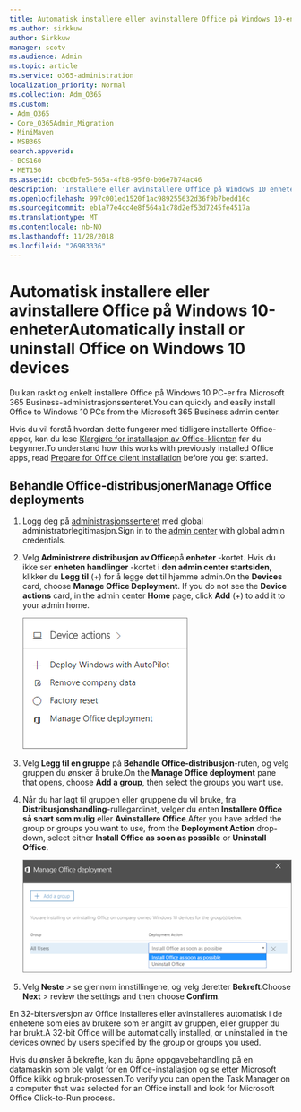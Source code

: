 ```yaml
---
title: Automatisk installere eller avinstallere Office på Windows 10-enheter
ms.author: sirkkuw
author: Sirkkuw
manager: scotv
ms.audience: Admin
ms.topic: article
ms.service: o365-administration
localization_priority: Normal
ms.collection: Adm_O365
ms.custom:
- Adm_O365
- Core_O365Admin_Migration
- MiniMaven
- MSB365
search.appverid:
- BCS160
- MET150
ms.assetid: cbc6bfe5-565a-4fb8-95f0-b06e7b74ac46
description: 'Installere eller avinstallere Office på Windows 10 enheter fra Microsoft 365 Business administrasjonssenteret. '
ms.openlocfilehash: 997c001ed1520f1ac989255632d36f9b7bedd16c
ms.sourcegitcommit: eb1a77e4cc4e8f564a1c78d2ef53d7245fe4517a
ms.translationtype: MT
ms.contentlocale: nb-NO
ms.lasthandoff: 11/28/2018
ms.locfileid: "26983336"
---
```

# <a name="automatically-install-or-uninstall-office-on-windows-10-devices"></a><span data-ttu-id="d1ee5-103">Automatisk installere eller avinstallere Office på Windows 10-enheter</span><span class="sxs-lookup"><span data-stu-id="d1ee5-103">Automatically install or uninstall Office on Windows 10 devices</span></span>

<span data-ttu-id="d1ee5-104">Du kan raskt og enkelt installere Office på Windows 10 PC-er fra Microsoft 365 Business-administrasjonssenteret.</span><span class="sxs-lookup"><span data-stu-id="d1ee5-104">You can quickly and easily install Office to Windows 10 PCs from the Microsoft 365 Business admin center.</span></span>
  
<span data-ttu-id="d1ee5-105">Hvis du vil forstå hvordan dette fungerer med tidligere installerte Office-apper, kan du lese [Klargjøre for installasjon av Office-klienten](prepare-for-office-client-deployment.md) før du begynner.</span><span class="sxs-lookup"><span data-stu-id="d1ee5-105">To understand how this works with previously installed Office apps, read [Prepare for Office client installation](prepare-for-office-client-deployment.md) before you get started.</span></span> 
  
## <a name="manage-office-deployments"></a><span data-ttu-id="d1ee5-106">Behandle Office-distribusjoner</span><span class="sxs-lookup"><span data-stu-id="d1ee5-106">Manage Office deployments</span></span>

1. <span data-ttu-id="d1ee5-107">Logg deg på [administrasjonssenteret](https://aka.ms/bcsportal) med global administratorlegitimasjon.</span><span class="sxs-lookup"><span data-stu-id="d1ee5-107">Sign in to the [admin center](https://aka.ms/bcsportal) with global admin credentials.</span></span> 
    
2. <span data-ttu-id="d1ee5-p101">Velg **Administrere distribusjon av Office**på **enheter** -kortet.    Hvis du ikke ser **enheten handlinger** -kortet i **den admin center startsiden,** klikker du **Legg til** (+) for å legge det til hjemme admin.</span><span class="sxs-lookup"><span data-stu-id="d1ee5-p101">On the **Devices** card, choose **Manage Office Deployment**.    If you do not see the **Device actions** card, in the admin center **Home** page, click **Add** (+) to add it to your admin home.</span></span>
    
    ![Screenshot of the Devices card in the admin center](media/9982e784-dbf9-4a76-a159-bb3e2e5aa23f.png)
  
3. <span data-ttu-id="d1ee5-111">Velg **Legg til en gruppe** på **Behandle Office-distribusjon**-ruten, og velg gruppen du ønsker å bruke.</span><span class="sxs-lookup"><span data-stu-id="d1ee5-111">On the **Manage Office deployment** pane that opens, choose **Add a group**, then select the groups you want use.</span></span>
    
4. <span data-ttu-id="d1ee5-112">Når du har lagt til gruppen eller gruppene du vil bruke, fra **Distribusjonshandling**-rullegardinet, velger du enten **Installere Office så snart som mulig** eller **Avinstallere Office**.</span><span class="sxs-lookup"><span data-stu-id="d1ee5-112">After you have added the group or groups you want to use, from the **Deployment Action** drop-down, select either **Install Office as soon as possible** or **Uninstall Office**.</span></span>
    
    ![In the Manage Office deployment pane, choose either Install Office as soon as possible, or Uninstall Office.](media/00f24a61-1848-40c0-b037-78d726c7d757.png)
  
5. <span data-ttu-id="d1ee5-114">Velg **Neste** \> se gjennom innstillingene, og velg deretter **Bekreft**.</span><span class="sxs-lookup"><span data-stu-id="d1ee5-114">Choose **Next** \> review the settings and then choose **Confirm**.</span></span>
    
<span data-ttu-id="d1ee5-115">En 32-bitersversjon av Office installeres eller avinstalleres automatisk i de enhetene som eies av brukere som er angitt av gruppen, eller grupper du har brukt.</span><span class="sxs-lookup"><span data-stu-id="d1ee5-115">A 32-bit Office will be automatically installed, or uninstalled in the devices owned by users specified by the group or groups you used.</span></span>
  
<span data-ttu-id="d1ee5-116">Hvis du ønsker å bekrefte, kan du åpne oppgavebehandling på en datamaskin som ble valgt for en Office-installasjon og se etter Microsoft Office klikk og bruk-prosessen.</span><span class="sxs-lookup"><span data-stu-id="d1ee5-116">To verify you can open the Task Manager on a computer that was selected for an Office install and look for Microsoft Office Click-to-Run process.</span></span>
  


